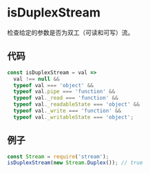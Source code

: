 # isDuplexStream

检查给定的参数是否为双工（可读和可写）流。

## 代码

```js
const isDuplexStream = val =>
  val !== null &&
  typeof val === 'object' &&
  typeof val.pipe === 'function' &&
  typeof val._read === 'function' &&
  typeof val._readableState === 'object' &&
  typeof val._write === 'function' &&
  typeof val._writableState === 'object';
```

## 例子

```js
const Stream = require('stream');
isDuplexStream(new Stream.Duplex()); // true
```
